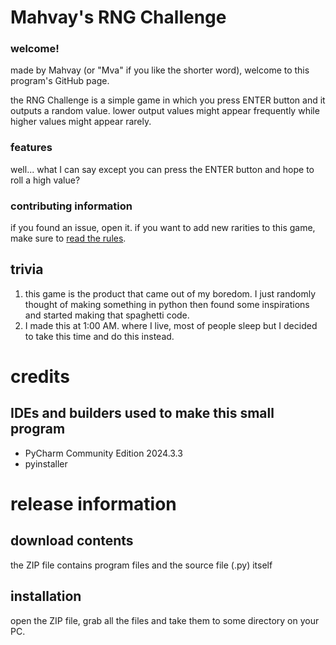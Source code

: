 # Mahvay's RNG Challenge
### welcome!
made by Mahvay (or "Mva" if you like the shorter word), welcome to this program's GitHub page.

the RNG Challenge is a simple game in which you press ENTER button and it outputs a random value.
lower output values might appear frequently while higher values might appear rarely.

### features
well... what I can say except you can press the ENTER button and hope to roll a high value?

### contributing information
if you found an issue, open it. if you want to add new rarities to this game, make sure to [read the rules](https://github.com/MaidarVAlor/MVA-RNGchallenge/blob/main/rarity_ideas.md).

## trivia
1. this game is the product that came out of my boredom. I just randomly thought of making something in python then found some inspirations and started making that spaghetti code.
2. I made this at 1:00 AM. where I live, most of people sleep but I decided to take this time and do this instead.

# credits
## IDEs and builders used to make this small program
* PyCharm Community Edition 2024.3.3
* pyinstaller

# release information
## download contents
the ZIP file contains program files and the source file (.py) itself
## installation
open the ZIP file, grab all the files and take them to some directory on your PC.
